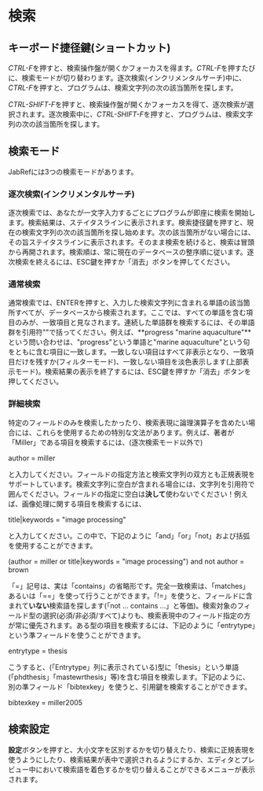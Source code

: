 検索
====

キーボード捷径鍵(ショートカット)
--------------------------------

*CTRL-F*を押すと、検索操作盤が開くかフォーカスを得ます。*CTRL-F*を押すたびに、検索モードが切り替わります。逐次検索(インクリメンタルサーチ)中に、*CTRL-F*を押すと、プログラムは、検索文字列の次の該当箇所を探します。

*CTRL-SHIFT-F*を押すと、検索操作盤が開くかフォーカスを得て、逐次検索が選択されます。逐次検索中に、*CTRL-SHIFT-F*を押すと、プログラムは、検索文字列の次の該当箇所を探します。

検索モード
----------

JabRefには3つの検索モードがあります。

### 逐次検索(インクリメンタルサーチ)

逐次検索では、あなたが一文字入力するごとにプログラムが即座に検索を開始します。検索結果は、ステイタスラインに表示されます。検索捷径鍵を押すと、現在の検索文字列の次の該当箇所を探し始めます。次の該当箇所がない場合には、その旨ステイタスラインに表示されます。そのまま検索を続けると、検索は冒頭から再開されます。検索順は、常に現在のデータベースの整序順に従います。逐次検索を終えるには、ESC鍵を押すか「消去」ボタンを押してください。

### 通常検索

通常検索では、ENTERを押すと、入力した検索文字列に含まれる単語の該当箇所すべてが、データベースから検索されます。ここでは、すべての単語を含む項目のみが、一致項目と見なされます。連続した単語群を検索するには、その単語群を引用符""で括ってください。例えば、**progress "marine aquaculture"**という問い合わせは、"progress"という単語と"marine aquaculture"という句をともに含む項目に一致します。一致しない項目はすべて非表示となり、一致項目だけを残すか(フィルターモード)、一致しない項目を淡色表示します(上部表示モード)。検索結果の表示を終了するには、ESC鍵を押すか「消去」ボタンを押してください。

### <a href="" id="advanced"></a>詳細検索

特定のフィールドのみを検索したかったり、検索表現に論理演算子を含めたい場合には、これらを使用するための特別な文法があります。例えば、著者が「Miller」である項目を検索するには、(逐次検索モード以外で)

author = miller

と入力してください。フィールドの指定方法と検索文字列の双方とも正規表現をサポートしています。検索文字列に空白が含まれる場合には、文字列を引用符で囲んでください。フィールドの指定に空白は**決して**使わないでください！例えば、画像処理に関する項目を検索するには、

title|keywords = "image processing"

と入力してください。この中で、下記のように「and」「or」「not」および括弧を使用することができます。

(author = miller or title|keywords = "image processing") and not author = brown

「=」記号は、実は「contains」の省略形です。完全一致検索は、「matches」あるいは「==」を使って行うことができます。「!=」を使うと、フィールドに含まれて**いない**検索語を探します(「not ... contains ...」と等価)。検索対象のフィールド型の選択(必須/非必須/すべて)よりも、検索表現中のフィールド指定の方が常に優先されます。ある型の項目を検索するには、下記のように「entrytype」という準フィールドを使うことができます。

entrytype = thesis

こうすると、(「Entrytype」列に表示されている)型に「thesis」という単語(「phdthesis」「mastewrthesis」等)を含む項目を検索します。下記のように、別の準フィールド「bibtexkey」を使うと、引用鍵を検索することができます。

bibtexkey = miller2005

検索設定
--------

**設定**ボタンを押すと、大小文字を区別するかを切り替えたり、検索に正規表現を使うようにしたり、検索結果が表中で選択されるようにするか、エディタとプレビュー中において検索語を着色するかを切り替えることができるメニューが表示されます。
